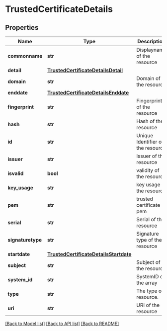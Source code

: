 # TrustedCertificateDetails

## Properties
Name | Type | Description | Notes
------------ | ------------- | ------------- | -------------
**commonname** | **str** | Displayname of the resource | [optional] 
**detail** | [**TrustedCertificateDetailsDetail**](TrustedCertificateDetailsDetail.md) |  | [optional] 
**domain** | **str** | Domain of the resource | [optional] 
**enddate** | [**TrustedCertificateDetailsEnddate**](TrustedCertificateDetailsEnddate.md) |  | [optional] 
**fingerprint** | **str** | Fingerprint of the resource | [optional] 
**hash** | **str** | Hash of the resource | [optional] 
**id** | **str** | Unique Identifier of the resource | [optional] 
**issuer** | **str** | Issuer of the resource | [optional] 
**isvalid** | **bool** | validity of the resource | [optional] 
**key_usage** | **str** | key usage of the resource | [optional] 
**pem** | **str** | trusted certificate pem | [optional] 
**serial** | **str** | Serial of the resource | [optional] 
**signaturetype** | **str** | Signature type of the resource | [optional] 
**startdate** | [**TrustedCertificateDetailsStartdate**](TrustedCertificateDetailsStartdate.md) |  | [optional] 
**subject** | **str** | Subject of the resource | [optional] 
**system_id** | **str** | SystemID of the array | [optional] 
**type** | **str** | The type of resource. | [optional] 
**uri** | **str** | URI of the resource | [optional] 

[[Back to Model list]](../README.md#documentation-for-models) [[Back to API list]](../README.md#documentation-for-api-endpoints) [[Back to README]](../README.md)


